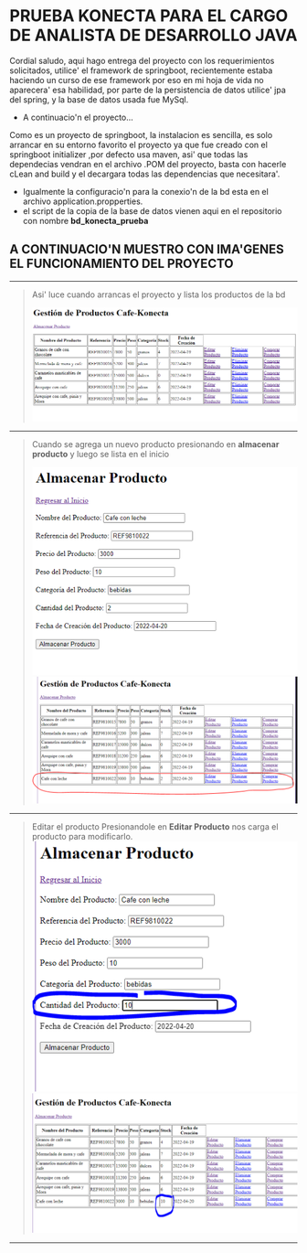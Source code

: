 # PRUEBA KONECTA PARA EL CARGO DE ANALISTA DE DESARROLLO JAVA
Cordial saludo, aqui hago entrega del proyecto con los requerimientos solicitados, utilice' el framework de springboot, recientemente estaba haciendo un curso de ese framework por eso en mi hoja de vida no aparecera' esa habilidad, por parte de la persistencia de datos utilice' jpa del spring, y la base de datos usada fue MySql.

- A continuacio'n el proyecto...

Como es un proyecto de springboot, la instalacion es sencilla, es solo arrancar en su entorno favorito el proyecto ya que fue creado con el springboot initializer ,por defecto usa maven, asi' que todas las dependecias vendran en el archivo .POM del proyecto, basta con hacerle cLean and build y el decargara todas las dependencias que necesitara'.

- Igualmente la configuracio'n para la conexio'n de la bd esta en el archivo application.propperties.
- el script de la copia de la base de datos vienen aqui en el repositorio con nombre **bd_konecta_prueba**

## A CONTINUACIO'N MUESTRO CON IMA'GENES EL FUNCIONAMIENTO DEL PROYECTO
-------------------------------------------------------------
> Asi' luce cuando arrancas el proyecto y lista los productos de la bd
> 
> ![LISTAR](https://github.com/Mr-Machine98/PruebaKonecta/blob/main/listarProductos.PNG)
-------------------------------------------------------------
> Cuando se agrega un nuevo producto presionando en **almacenar producto** y luego se lista en el inicio
> 
> ![LISTAR](https://github.com/Mr-Machine98/PruebaKonecta/blob/main/AgregandoProd.PNG)
> ![LISTAR](https://github.com/Mr-Machine98/PruebaKonecta/blob/main/listar2.PNG)
-------------------------------------------------------------
> Editar el producto Presionandole en **Editar Producto** nos carga el producto para modificarlo.
> ![LISTAR](https://github.com/Mr-Machine98/PruebaKonecta/blob/main/modificar.PNG)
> ![LISTAR](https://github.com/Mr-Machine98/PruebaKonecta/blob/main/Listar3.PNG)
-------------------------------------------------------------
